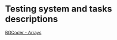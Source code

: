 # Testing system and tasks descriptions 

[BGCoder - Arrays](http://bgcoder.com/Contests/360/JavaScript-Fundamentals-07-Arrays)